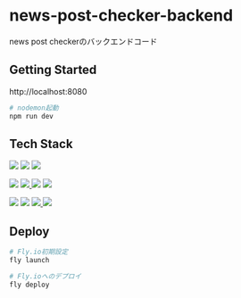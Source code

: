 # news-post-checker-backend

news post checkerのバックエンドコード

## Getting Started

http://localhost:8080

```sh
# nodemon起動
npm run dev
```

## Tech Stack

<p>
  <img src="https://img.shields.io/badge/Express-000000.svg?logo=express&logoColor=white">
  <img src="https://img.shields.io/badge/TypeScript-3178C6.svg?logo=typescript&logoColor=white">
  <img src="https://img.shields.io/badge/Prisma-2D3748.svg?logo=prisma">
</p>

<p>
  <img src="https://img.shields.io/badge/Puppeteer-40B5A4.svg?logo=puppeteer&logoColor=white">
  <a href="https://moment.github.io/luxon/#/?id=luxon">
    <img src="https://img.shields.io/badge/Luxon-2C2E33.svg">
  </a>
  <img src="https://img.shields.io/badge/Fly.io-7c3aed.svg?logo=&logoColor=white">
  <img src="https://img.shields.io/badge/Github%20Actions-282a2e?logo=githubactions&logoColor=367cfe">
</p>

<p>
  <img src="https://img.shields.io/badge/Prettier-1A2C34?&logo=prettier&logoColor=F7BA3E">
  <img src="https://img.shields.io/badge/ESLint-4B32C3.svg?logo=eslint">
  <a href="https://github.com/lint-staged/lint-staged">
    <img src="https://img.shields.io/badge/lint staged-424242.svg">
  </a>
  <a href="https://typicode.github.io/husky">
    <img src="https://img.shields.io/badge/Husky-665867.svg?logo=husky">
  </a>
</p>

## Deploy

```sh
# Fly.io初期設定
fly launch

# Fly.ioへのデプロイ
fly deploy
```
